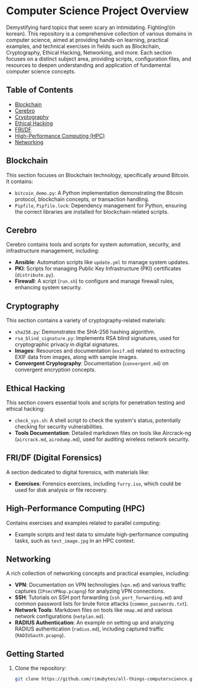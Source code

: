 # Computer Science Project Overview

Demystifying hard topics that seem scary an intimidating. Fighting!(in korean).
This repository is a comprehensive collection of various domains in computer science, aimed at providing hands-on learning, practical examples, and technical exercises in fields such as Blockchain, Cryptography, Ethical Hacking, Networking, and more. Each section focuses on a distinct subject area, providing scripts, configuration files, and resources to deepen understanding and application of fundamental computer science concepts.

## Table of Contents

- [Blockchain](#blockchain)
- [Cerebro](#cerebro)
- [Cryptography](#cryptography)
- [Ethical Hacking](#ethical-hacking)
- [FRI/DF](#fridf)
- [High-Performance Computing (HPC)](#high-performance-computing-hpc)
- [Networking](#networking)

## Blockchain

This section focuses on Blockchain technology, specifically around Bitcoin. It contains:

- `bitcoin_demo.py`: A Python implementation demonstrating the Bitcoin protocol, blockchain concepts, or transaction handling.
- `Pipfile`, `Pipfile.lock`: Dependency management for Python, ensuring the correct libraries are installed for blockchain-related scripts.

## Cerebro

Cerebro contains tools and scripts for system automation, security, and infrastructure management, including:

- **Ansible**: Automation scripts like `update.yml` to manage system updates.
- **PKI**: Scripts for managing Public Key Infrastructure (PKI) certificates (`distribute.py`).
- **Firewall**: A script (`run.sh`) to configure and manage firewall rules, enhancing system security.

## Cryptography

This section contains a variety of cryptography-related materials:

- `sha256.py`: Demonstrates the SHA-256 hashing algorithm.
- `rsa_blind_signature.py`: Implements RSA blind signatures, used for cryptographic privacy in digital signatures.
- **Images**: Resources and documentation (`exif.md`) related to extracting EXIF data from images, along with sample images.
- **Convergent Cryptography**: Documentation (`convergent.md`) on convergent encryption concepts.

## Ethical Hacking

This section covers essential tools and scripts for penetration testing and ethical hacking:

- `check_sys.sh`: A shell script to check the system's status, potentially checking for security vulnerabilities.
- **Tools Documentation**: Detailed markdown files on tools like Aircrack-ng (`aircrack.md`, `airodump.md`), used for auditing wireless network security.

## FRI/DF (Digital Forensics)

A section dedicated to digital forensics, with materials like:

- **Exercises**: Forensics exercises, including `furry.iso`, which could be used for disk analysis or file recovery.

## High-Performance Computing (HPC)

Contains exercises and examples related to parallel computing:

- Example scripts and test data to simulate high-performance computing tasks, such as `test_image.jpg` in an HPC context.

## Networking

A rich collection of networking concepts and practical examples, including:

- **VPN**: Documentation on VPN technologies (`vpn.md`) and various traffic captures (`IPsecVPNup.pcapng`) for analyzing VPN connections.
- **SSH**: Tutorials on SSH port forwarding (`ssh_port_forwarding.md`) and common password lists for brute force attacks (`common_passwords.txt`).
- **Network Tools**: Markdown files on tools like `nmap.md` and various network configurations (`netplan.md`).
- **RADIUS Authentication**: An example on setting up and analyzing RADIUS authentication (`radius.md`), including captured traffic (`RADIUSauth.pcapng`).

## Getting Started

1. Clone the repository:

   ```bash
   git clone https://github.com/rimubytes/all-things-computerscience.git
   ```
